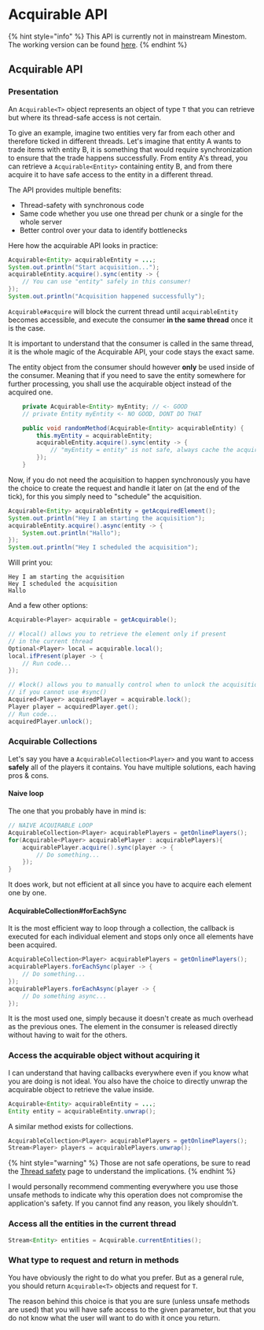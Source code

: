 # Acquirable API

{% hint style="info" %}
This API is currently not in mainstream Minestom. The working version can be found [here](https://github.com/Minestom/Minestom/tree/thread-safety-experimental).
{% endhint %}

## Acquirable API

### Presentation

An `Acquirable<T>` object represents an object of type `T` that you can retrieve but where its thread-safe access is not certain.

To give an example, imagine two entities very far from each other and therefore ticked in different threads. Let's imagine that entity A wants to trade items with entity B, it is something that would require synchronization to ensure that the trade happens successfully. From entity A's thread, you can retrieve a `Acquirable<Entity>` containing entity B, and from there acquire it to have safe access to the entity in a different thread.

The API provides multiple benefits:

* Thread-safety with synchronous code
* Same code whether you use one thread per chunk or a single for the whole server
* Better control over your data to identify bottlenecks

Here how the acquirable API looks in practice:

```java
Acquirable<Entity> acquirableEntity = ...;
System.out.println("Start acquisition...");
acquirableEntity.acquire().sync(entity -> {
    // You can use "entity" safely in this consumer!
});
System.out.println("Acquisition happened successfully");
```

`Acquirable#acquire` will block the current thread until `acquirableEntity` becomes accessible, and execute the consumer **in the same thread** once it is the case.

It is important to understand that the consumer is called in the same thread, it is the whole magic of the Acquirable API, your code stays the exact same.

The entity object from the consumer should however **only** be used inside of the consumer. Meaning that if you need to save the entity somewhere for further processing, you shall use the acquirable object instead of the acquired one.

```java
    private Acquirable<Entity> myEntity; // <- GOOD
    // private Entity myEntity <- NO GOOD, DONT DO THAT

    public void randomMethod(Acquirable<Entity> acquirableEntity) {
        this.myEntity = acquirableEntity;
        acquirableEntity.acquire().sync(entity -> {
            // "myEntity = entity" is not safe, always cache the acquirable object
        });
    }
```

Now, if you do not need the acquisition to happen synchronously you have the choice to create the request and handle it later on \(at the end of the tick\), for this you simply need to "schedule" the acquisition.

```java
Acquirable<Entity> acquirableEntity = getAcquiredElement();
System.out.println("Hey I am starting the acquisition");
acquirableEntity.acquire().async(entity -> {
    System.out.println("Hallo");
});
System.out.println("Hey I scheduled the acquisition");
```

Will print you:

```text
Hey I am starting the acquisition
Hey I scheduled the acquisition
Hallo
```

And a few other options:

```java
Acquirable<Player> acquirable = getAcquirable();

// #local() allows you to retrieve the element only if present
// in the current thread
Optional<Player> local = acquirable.local();
local.ifPresent(player -> {
    // Run code...
});

// #lock() allows you to manually control when to unlock the acquisition
// if you cannot use #sync()
Acquired<Player> acquiredPlayer = acquirable.lock();
Player player = acquiredPlayer.get();
// Run code...
acquiredPlayer.unlock();
```

### Acquirable Collections

Let's say you have a `AcquirableCollection<Player>` and you want to access **safely** all of the players it contains. You have multiple solutions, each having pros & cons.

#### Naive loop

The one that you probably have in mind is:

```java
// NAIVE ACQUIRABLE LOOP
AcquirableCollection<Player> acquirablePlayers = getOnlinePlayers();
for(Acquirable<Player> acquirablePlayer : acquirablePlayers){
    acquirablePlayer.acquire().sync(player -> {
        // Do something...
    });
}
```

It does work, but not efficient at all since you have to acquire each element one by one.

#### AcquirableCollection\#forEachSync

It is the most efficient way to loop through a collection, the callback is executed for each individual element and stops only once all elements have been acquired.

```java
AcquirableCollection<Player> acquirablePlayers = getOnlinePlayers();
acquirablePlayers.forEachSync(player -> {
    // Do something...
});
acquirablePlayers.forEachAsync(player -> {
    // Do something async...
});
```

It is the most used one, simply because it doesn't create as much overhead as the previous ones. The element in the consumer is released directly without having to wait for the others.

### Access the acquirable object without acquiring it

I can understand that having callbacks everywhere even if you know what you are doing is not ideal. You also have the choice to directly unwrap the acquirable object to retrieve the value inside.

```java
Acquirable<Entity> acquirableEntity = ...;
Entity entity = acquirableEntity.unwrap();
```

A similar method exists for collections.

```java
AcquirableCollection<Player> acquirablePlayers = getOnlinePlayers();
Stream<Player> players = acquirablePlayers.unwrap();
```

{% hint style="warning" %}
Those are not safe operations, be sure to read the [Thread safety](../../thread-architecture/thread-safety.md) page to understand the implications.
{% endhint %}

I would personally recommend commenting everywhere you use those unsafe methods to indicate why this operation does not compromise the application's safety. If you cannot find any reason, you likely shouldn't.

### Access all the entities in the current thread

```java
Stream<Entity> entities = Acquirable.currentEntities();
```

### What type to request and return in methods

You have obviously the right to do what you prefer. But as a general rule, you should return `Acquirable<T>` objects and request for `T`.

The reason behind this choice is that you are sure \(unless unsafe methods are used\) that you will have safe access to the given parameter, but that you do not know what the user will want to do with it once you return.

